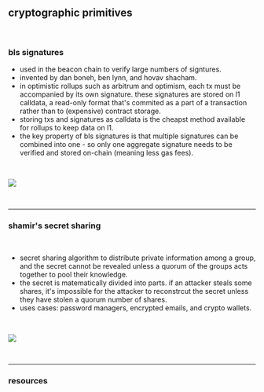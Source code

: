## cryptographic primitives

<br>

### bls signatures

* used in the beacon chain to verify large numbers of signtures.
* invented by dan boneh, ben lynn, and hovav shacham.
* in optimistic rollups such as arbitrum and optimism, each tx must be accompanied by its own signature. these signatures are stored on l1 calldata, a read-only format that's commited as a part of a transaction rather than to (expensive) contract storage.
* storing txs and signatures as calldata is the cheapst method available for rollups to keep data on l1.
* the key property of bls signatures is that multiple signatures can be combined into one - so only one aggregate signature needs to be verified and stored on-chain (meaning less gas fees).

<br>

![](https://user-images.githubusercontent.com/1130416/235320176-855998db-d998-45b3-a9cf-e160c4825993.png)


<br>

----

### shamir's secret sharing

<br>

* secret sharing algorithm to distribute private information among a group, and the secret cannot be revealed unless a quorum of the groups acts together to pool their knowledge.
* the secret is matematically divided into parts. if an attacker steals some shares, it's impossible for the attacker to reconstrcut the secret unless they have stolen a quorum number of shares.
* uses cases: password managers, encrypted emails, and crypto wallets.

<br>

![](https://user-images.githubusercontent.com/1130416/235320099-6ab37a6b-14df-40d4-9c9c-b8142bb6a30b.png)


<br>

----

### resources

<br>

